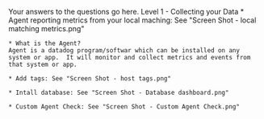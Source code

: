 Your answers to the questions go here.
Level 1 - Collecting your Data
	* Agent reporting metrics from your local maching: See "Screen Shot - local matching metrics.png"

	* What is the Agent?
	Agent is a datadog program/softwar which can be installed on any system or app.  It will monitor and collect metrics and events from that system or app.

	* Add tags: See "Screen Shot - host tags.png"

	* Intall database: See "Screen Shot - Database dashboard.png"

	* Custom Agent Check: See "Screen Shot - Custom Agent Check.png"
